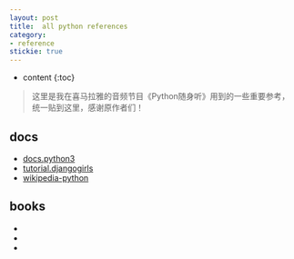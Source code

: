 ```yaml
---
layout: post
title:  all python references
category: 
- reference  
stickie: true
---
```


* content
{:toc}

> 这里是我在喜马拉雅的音频节目《Python随身听》用到的一些重要参考，统一贴到这里，感谢原作者们！


## docs

- [docs.python3](https://docs.python.org/3/tutorial/index.html)
- [tutorial.djangogirls](https://tutorial.djangogirls.org/zh/python_introduction/)
- [wikipedia-python](https://zh.wikipedia.org/wiki/Python)

## books

- []()
- []()
- []()